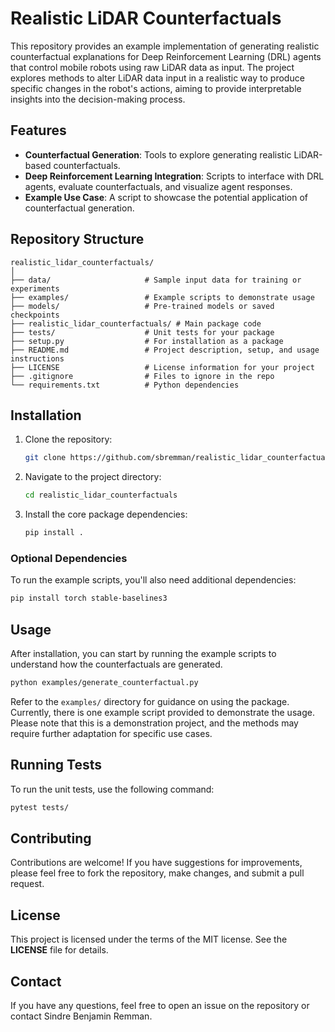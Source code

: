 # Realistic LiDAR Counterfactuals

This repository provides an example implementation of generating realistic counterfactual explanations for Deep Reinforcement Learning (DRL) agents that control mobile robots using raw LiDAR data as input. The project explores methods to alter LiDAR data input in a realistic way to produce specific changes in the robot's actions, aiming to provide interpretable insights into the decision-making process.

## Features
- **Counterfactual Generation**: Tools to explore generating realistic LiDAR-based counterfactuals.
- **Deep Reinforcement Learning Integration**: Scripts to interface with DRL agents, evaluate counterfactuals, and visualize agent responses.
- **Example Use Case**: A script to showcase the potential application of counterfactual generation.

## Repository Structure
```
realistic_lidar_counterfactuals/
│
├── data/                     # Sample input data for training or experiments
├── examples/                 # Example scripts to demonstrate usage
├── models/                   # Pre-trained models or saved checkpoints
├── realistic_lidar_counterfactuals/ # Main package code
├── tests/                    # Unit tests for your package
├── setup.py                  # For installation as a package
├── README.md                 # Project description, setup, and usage instructions
├── LICENSE                   # License information for your project
├── .gitignore                # Files to ignore in the repo
└── requirements.txt          # Python dependencies
```

## Installation
1. Clone the repository:
   ```sh
   git clone https://github.com/sbremman/realistic_lidar_counterfactuals.git
   ```
2. Navigate to the project directory:
   ```sh
   cd realistic_lidar_counterfactuals
   ```
3. Install the core package dependencies:
   ```sh
   pip install .
   ```

### Optional Dependencies
To run the example scripts, you'll also need additional dependencies:
```sh
pip install torch stable-baselines3
```

## Usage
After installation, you can start by running the example scripts to understand how the counterfactuals are generated.

```sh
python examples/generate_counterfactual.py
```

Refer to the `examples/` directory for guidance on using the package. Currently, there is one example script provided to demonstrate the usage. Please note that this is a demonstration project, and the methods may require further adaptation for specific use cases.

## Running Tests
To run the unit tests, use the following command:
```sh
pytest tests/
```

## Contributing
Contributions are welcome! If you have suggestions for improvements, please feel free to fork the repository, make changes, and submit a pull request.

## License
This project is licensed under the terms of the MIT license. See the **LICENSE** file for details.

## Contact
If you have any questions, feel free to open an issue on the repository or contact Sindre Benjamin Remman.
